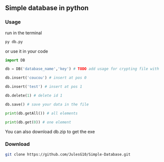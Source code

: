 ## Simple database in python



### Usage

run in the terminal
```bash
py db.py
```
or use it in your code
```python
import DB

db = DB('database_name','key') # TODO add usage for crypting file with the  key 

db.insert('coucou') # insert at pos 0

db.insert('test') # insert at pos 1

db.delete(1) # delete id 1

db.save() # save your data in the file

print(db.getAll()) # all elements

print(db.get(0)) # one element

```
You can also download db.zip to get the exe

### Download

```bash
git clone https://github.com/JulesG10/Simple-Database.git
```